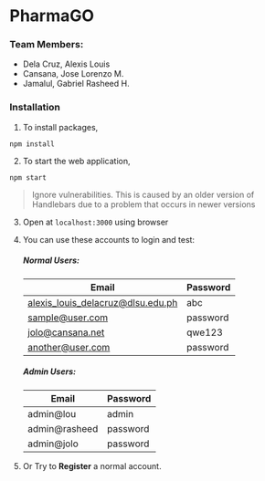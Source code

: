 # PharmaGO

### Team Members:
* Dela Cruz, Alexis Louis
* Cansana, Jose Lorenzo M.
* Jamalul, Gabriel Rasheed H.

### Installation
1. To install packages,
```
npm install
```
2. To start the web application, 
```
npm start
```

>Ignore vulnerabilities. This is caused by an older version of Handlebars due to a problem that occurs in newer versions

3. Open at ```localhost:3000``` using browser

4. You can use these accounts to login and test:
    <br />
    ##### Normal Users: 
    
    | Email  | Password |
    | ------------- | ------------- |
    | alexis_louis_delacruz@dlsu.edu.ph | abc  |
    | sample@user.com   | password  |
    | jolo@cansana.net   | qwe123  |
    | another@user.com   | password  |
    
    
    ##### Admin Users: 
    
    | Email  | Password |
    | ------------- | ------------- |
    | admin@lou | admin  |
    | admin@rasheed | password  |
    | admin@jolo | password  |
    
                
5. Or Try to **Register** a normal account.
